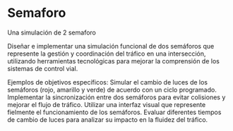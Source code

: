 # Semaforo
Una simulación de 2 semaforo

Diseñar e implementar una simulación funcional de dos semáforos que represente la gestión y coordinación del tráfico en una intersección, utilizando herramientas tecnológicas para mejorar la comprensión de los sistemas de control vial.

Ejemplos de objetivos específicos:
Simular el cambio de luces de los semáforos (rojo, amarillo y verde) de acuerdo con un ciclo programado.
Implementar la sincronización entre dos semáforos para evitar colisiones y mejorar el flujo de tráfico.
Utilizar una interfaz visual que represente fielmente el funcionamiento de los semáforos.
Evaluar diferentes tiempos de cambio de luces para analizar su impacto en la fluidez del tráfico.
